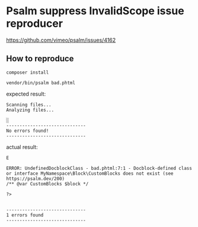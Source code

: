 # Psalm suppress InvalidScope issue reproducer

https://github.com/vimeo/psalm/issues/4162

## How to reproduce

```
composer install
```

```
vendor/bin/psalm bad.phtml
```

expected result:
```
Scanning files...
Analyzing files...

░
------------------------------
No errors found!
------------------------------
```

actual result:
```
E

ERROR: UndefinedDocblockClass - bad.phtml:7:1 - Docblock-defined class or interface MyNamespace\Block\CustomBlocks does not exist (see https://psalm.dev/200)
/** @var CustomBlocks $block */

?>


------------------------------
1 errors found
------------------------------
```
